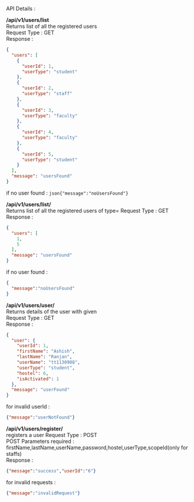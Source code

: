API Details :

**/api/v1/users/list**  
Returns list of all the registered users  
Request Type : GET  
Response :  
```json
{
  "users": [
    {
      "userId": 1,
      "userType": "student"
    },
    {
      "userId": 2,
      "userType": "staff"
    },
    {
      "userId": 3,
      "userType": "faculty"
    },
    {
      "userId": 4,
      "userType": "faculty"
    },
    {
      "userId": 5,
      "userType": "student"
    }
  ],
  "message": "usersFound"
}
```  

if no user found : ```json{"message":"noUsersFound"}```  
  
**/api/v1/users/list/<userType>**  
Returns list of all the registered users of type=<userType>
Request Type : GET  
Response :  
```json
{
  "users": [
    1,
    5
  ],
  "message": "usersFound"
}  
```  
if no user found :  
```json
{  
  "message":"noUsersFound"  
}  
```  

**/api/v1/users/user/<userId>**  
Returns details of the user with given <userId>  
Request Type : GET  
Response :  
```json
{
  "user": {
    "userId": 1,
    "firstName": "Ashish",
    "lastName": "Ranjan",
    "userName": "tt1130908",
    "userType": "student",
    "hostel": 6,
    "isActivated": 1
  },
  "message": "userFound"
}  
```  
for invalid userId :  
```json
{"message":"userNotFound"}
```  
  
  
**/api/v1/users/register/**  
registers a user
Request Type : POST  
POST Parameters required : firstName,lastName,userName,password,hostel,userType,scopeId(only for staffs)  
Response :  
```json
{"message":"success","userId":"6"}
```
for invalid requests :  
```json
{"message":"invalidRequest"}
```